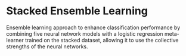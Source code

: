 # Stacked Ensemble Learning

Ensemble learning approach to enhance classification performance by combining five neural network models with a logistic regression meta-learner trained on the stacked dataset, allowing it to use the collective strengths of the neural networks.
